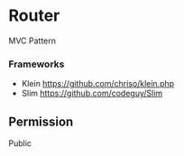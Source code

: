 # Router
MVC Pattern

### Frameworks
- Klein https://github.com/chriso/klein.php
- Slim https://github.com/codeguy/Slim

## Permission
Public
